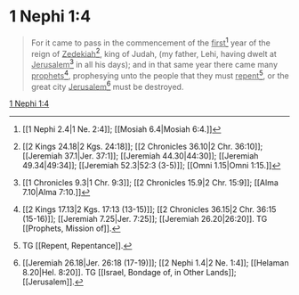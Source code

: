 # 1 Nephi 1:4

> For it came to pass in the commencement of the <u>first</u>[^a] year of the reign of <u>Zedekiah</u>[^b], king of Judah, (my father, Lehi, having dwelt at <u>Jerusalem</u>[^c] in all his days); and in that same year there came many <u>prophets</u>[^d], prophesying unto the people that they must <u>repent</u>[^e], or the great city <u>Jerusalem</u>[^f] must be destroyed.

[1 Nephi 1:4](https://www.churchofjesuschrist.org/study/scriptures/bofm/1-ne/1?lang=eng&id=p4#p4)


[^a]: [[1 Nephi 2.4|1 Ne. 2:4]]; [[Mosiah 6.4|Mosiah 6:4.]]
[^b]: [[2 Kings 24.18|2 Kgs. 24:18]]; [[2 Chronicles 36.10|2 Chr. 36:10]]; [[Jeremiah 37.1|Jer. 37:1]]; [[Jeremiah 44.30|44:30]]; [[Jeremiah 49.34|49:34]]; [[Jeremiah 52.3|52:3 (3-5)]]; [[Omni 1.15|Omni 1:15.]]
[^c]: [[1 Chronicles 9.3|1 Chr. 9:3]]; [[2 Chronicles 15.9|2 Chr. 15:9]]; [[Alma 7.10|Alma 7:10.]]
[^d]: [[2 Kings 17.13|2 Kgs. 17:13 (13-15)]]; [[2 Chronicles 36.15|2 Chr. 36:15 (15-16)]]; [[Jeremiah 7.25|Jer. 7:25]]; [[Jeremiah 26.20|26:20]]. TG [[Prophets, Mission of]].
[^e]: TG [[Repent, Repentance]].
[^f]: [[Jeremiah 26.18|Jer. 26:18 (17-19)]]; [[2 Nephi 1.4|2 Ne. 1:4]]; [[Helaman 8.20|Hel. 8:20]]. TG [[Israel, Bondage of, in Other Lands]]; [[Jerusalem]].
